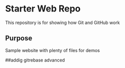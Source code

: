 # Starter Web Repo

This repository is for showing how Git and GitHub work

## Purpose

Sample website with plenty of files for demos

##addig gitrebase
advanced